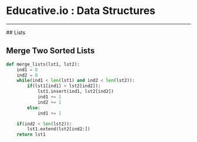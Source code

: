 # Educative.io : Data Structures
<hr/>
## Lists

**Merge Two Sorted Lists**
- 
```python
def merge_lists(lst1, lst2):
    ind1 = 0
    ind2 = 0
    while(ind1 < len(lst1) and ind2 < len(lst2)):
        if(lst1[ind1] > lst2[ind2]):
            lst1.insert(ind1, lst2[ind2])
            ind1 += 1
            ind2 += 1
        else:
            ind1 += 1

    if(ind2 < len(lst2)):
        lst1.extend(lst2[ind2:])
    return lst1
```